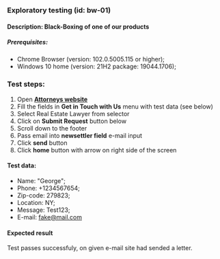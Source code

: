 ### Exploratory testing (id: bw-01)

#### Description: Black-Boxing of one of our products

##### Prerequisites: 
- Chrome Browser (version: 102.0.5005.115 or higher);
- Windows 10 home (version: 21H2
package: 19044.1706);

### Test steps:
1. Open **[Attorneys website](https://onlineattorney.org/ "Test Me!")**
2. Fill the fields in **Get in Touch with Us** menu with test data (see below)
3. Select Real Estate Lawyer from selector
4. Click on **Submit Request** button below
4. Scroll down to the footer
5. Pass email into **newsettler field** e-mail input
6. Click **send** button
7. Click **home** button with arrow on right side of the screen

#### Test data:
- Name: "George";
- Phone: +1234567654;
- Zip-code: 279823;
- Location: NY;
- Message: Test123;
- E-mail: <fake@mail.com>

#### Expected result
Test passes successfuly, on given e-mail site had sended a letter.